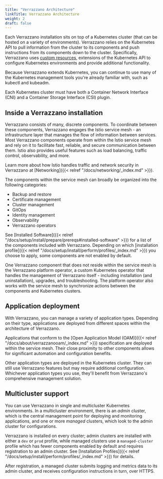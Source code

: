 ```yaml
---
title: "Verrazzano Architecture"
linkTitle: Verrazzano Architecture
weight: 2
draft: false
---
```


Each Verrazzano installation sits on top of a Kubernetes cluster (that can be hosted on a variety of environments). Verrazzano relies on the Kubernetes API to pull information from the cluster to its components and push instructions from its components down to the cluster. Specifically, Verrazzano uses [custom resources](https://kubernetes.io/docs/concepts/extend-kubernetes/api-extension/custom-resources/), extensions of the Kubernetes API to configure Kubernetes environments and provide additional functionality.

Because Verrazzano extends Kubernetes, you can continue to use many of the Kubernetes management tools you're already familiar with, such as kubectl and kubeadm.

Each Kubernetes cluster must have both a Container Network Interface (CNI) and a Container Storage Interface (CSI) plugin.

## Inside a Verrazzano installation

Verrazzano consists of many, discrete components. To coordinate between these components, Verrazzano engages the Istio service mesh - an infrastructure layer that manages the flow of information between services. Most Verrazzano components operate from within the Istio service mesh and rely on it to facilitate fast, reliable, and secure communication between them. Istio also provides useful features such as load balancing, traffic control, observability, and more.

Learn more about how Istio handles traffic and network security in Verrazzano at [Networking]({{< relref "/docs/networking/_index.md" >}}).

The components within the service mesh can broadly be organized into the following categories:

* Backup and restore
* Certificate management
* Cluster management
* GitOps
* Identity management
* Observability
* Verrazzano operators

See [Installed Software]({{< relref "/docs/setup/install/prepare/prereqs#installed-software" >}}) for a list of the components included with Verrazzano. Depending on which [installation profile]({{< relref "/docs/setup/install/perform/profiles/_index.md" >}}) you choose to apply, some components are not enabled by default.

One Verrazzano component that does not reside within the service mesh is the Verrazzano platform operator, a custom Kubernetes operator that handles the management of Verrazzano itself - including installation (and uninstallation), upgrades, and troubleshooting. The platform operator also works with the service mesh to synchronize actions between the components and Kubernetes clusters.


## Application deployment

With Verrazzano, you can manage a variety of application types. Depending on their type, applications are deployed from different spaces within the architecture of Verrazzano.

Applications that conform to the [Open Application Model (OAM)]({{< relref "/docs/about/verrazzanooam/_index.md" >}}) specification are deployed within the service mesh. Their close proximity to other components allows for significant automation and configuration benefits.

Other application types are deployed in the Kubernetes cluster. They can still use Verrazzano features but may require additional configuration. Whichever application types you use, they'll benefit from Verrazzano's comprehensive management solution.

## Multicluster support

You can use Verrazzano in single and multicluster Kubernetes environments. In a multicluster environment, there is an *admin* cluster, which is the central management point for deploying and monitoring applications, and one or more *managed* clusters, which look to the admin cluster for configurations.

Verrazzano is installed on every cluster; admin clusters are installed with either a `dev` or `prod` profile, while managed clusters use a `managed-cluster` profile which has fewer components enabled by default and requires registration to an admin cluster. See [Installation Profiles]({{< relref "/docs/setup/install/perform/profiles/_index.md" >}}) for details.

After registration, a managed cluster submits logging and metrics data to its admin cluster, and receives configuration instructions in turn, over HTTPS.